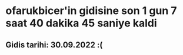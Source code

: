 # ofarukbicer'in gidisine son 1 gun 7 saat 40 dakika 45 saniye kaldi

## Gidis tarihi: 30.09.2022 :(